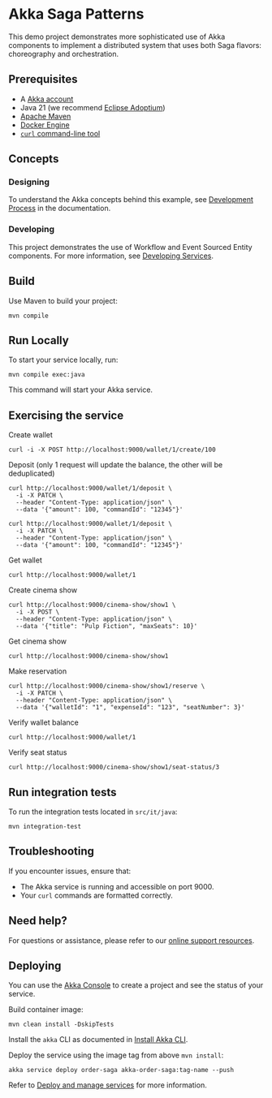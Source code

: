 # Akka Saga Patterns

This demo project demonstrates more sophisticated use of Akka components to implement a distributed system that uses both Saga flavors: choreography and orchestration. 

## Prerequisites

- A [Akka account](https://console.akka.io/register)
- Java 21 (we recommend [Eclipse Adoptium](https://adoptium.net/marketplace/))
- [Apache Maven](https://maven.apache.org/install.html)
- [Docker Engine](https://docs.docker.com/get-started/get-docker/)
- [`curl` command-line tool](https://curl.se/download.html)

## Concepts

### Designing

To understand the Akka concepts behind this example, see [Development Process](https://doc.akka.io/concepts/development-process.html) in the documentation.

### Developing

This project demonstrates the use of Workflow and Event Sourced Entity components. For more information, see [Developing Services](https://doc.akka.io/java/index.html).

## Build

Use Maven to build your project:

```shell
mvn compile
```

## Run Locally

To start your service locally, run:

```shell
mvn compile exec:java
```

This command will start your Akka service.

## Exercising the service

Create wallet

```shell
curl -i -X POST http://localhost:9000/wallet/1/create/100  
```

Deposit (only 1 request will update the balance, the other will be deduplicated)

```shell
curl http://localhost:9000/wallet/1/deposit \
  -i -X PATCH \
  --header "Content-Type: application/json" \
  --data '{"amount": 100, "commandId": "12345"}' 
```  
```shell
curl http://localhost:9000/wallet/1/deposit \
  -i -X PATCH \
  --header "Content-Type: application/json" \
  --data '{"amount": 100, "commandId": "12345"}' 
```

Get wallet

```shell
curl http://localhost:9000/wallet/1
```

Create cinema show

```shell
curl http://localhost:9000/cinema-show/show1 \
  -i -X POST \
  --header "Content-Type: application/json" \
  --data '{"title": "Pulp Fiction", "maxSeats": 10}'
```

Get cinema show

```shell
curl http://localhost:9000/cinema-show/show1
```

Make reservation

```shell
curl http://localhost:9000/cinema-show/show1/reserve \
  -i -X PATCH \
  --header "Content-Type: application/json" \
  --data '{"walletId": "1", "expenseId": "123", "seatNumber": 3}'
```

Verify wallet balance

```shell
curl http://localhost:9000/wallet/1
```

Verify seat status

```shell
curl http://localhost:9000/cinema-show/show1/seat-status/3
```

## Run integration tests

To run the integration tests located in `src/it/java`:

```shell
mvn integration-test
```

## Troubleshooting

If you encounter issues, ensure that:

- The Akka service is running and accessible on port 9000.
- Your `curl` commands are formatted correctly.

## Need help?

For questions or assistance, please refer to our [online support resources](https://doc.akka.io/support/index.html).

## Deploying

You can use the [Akka Console](https://console.akka.io) to create a project and see the status of your service.

Build container image:

```shell
mvn clean install -DskipTests
```

Install the `akka` CLI as documented in [Install Akka CLI](https://doc.akka.io/reference/cli/index.html).

Deploy the service using the image tag from above `mvn install`:

```shell
akka service deploy order-saga akka-order-saga:tag-name --push
```

Refer to [Deploy and manage services](https://doc.akka.io/operations/services/deploy-service.html)
for more information.